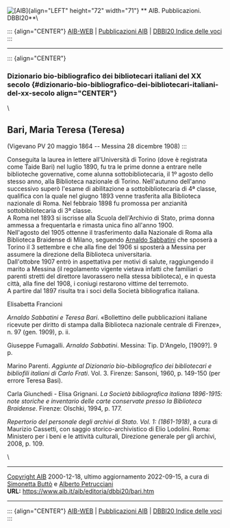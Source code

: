 ![\[AIB\]](/aib/wi/aibv72.gif){align="LEFT" height="72" width="71"}
** AIB. Pubblicazioni. DBBI20**\

::: {align="CENTER"}
[AIB-WEB](/) \| [Pubblicazioni AIB](/pubblicazioni/) \| [DBBI20 Indice
delle voci](dbbi20.htm)
:::

------------------------------------------------------------------------

::: {align="CENTER"}
### Dizionario bio-bibliografico dei bibliotecari italiani del XX secolo {#dizionario-bio-bibliografico-dei-bibliotecari-italiani-del-xx-secolo align="CENTER"}

\

## Bari, Maria Teresa (Teresa)

(Vigevano PV 20 maggio 1864 -- Messina 28 dicembre 1908)
:::

Conseguita la laurea in lettere all\'Università di Torino (dove è
registrata come Taide Bari) nel luglio 1890, fu tra le prime donne a
entrare nelle biblioteche governative, come alunna sottobibliotecaria,
il 1º agosto dello stesso anno, alla Biblioteca nazionale di Torino.
Nell\'autunno dell\'anno successivo superò l\'esame di abilitazione a
sottobibliotecaria di 4ª classe, qualifica con la quale nel giugno 1893
venne trasferita alla Biblioteca nazionale di Roma. Nel febbraio 1898 fu
promossa per anzianità sottobibliotecaria di 3ª classe.\
A Roma nel 1893 si iscrisse alla Scuola dell\'Archivio di Stato, prima
donna ammessa a frequentarla e rimasta unica fino all\'anno 1900.\
Nell\'agosto del 1905 ottenne il trasferimento dalla Nazionale di Roma
alla Biblioteca Braidense di Milano, seguendo [Arnaldo
Sabbatini](sabbatini.htm) che sposerà a Torino il 3 settembre e che alla
fine del 1906 si sposterà a Messina per assumere la direzione della
Biblioteca universitaria.\
Dall\'ottobre 1907 entrò in aspettativa per motivi di salute,
raggiungendo il marito a Messina (il regolamento vigente vietava infatti
che familiari o parenti stretti del direttore lavorassero nella stessa
biblioteca), e in questa città, alla fine del 1908, i coniugi restarono
vittime del terremoto.\
A partire dal 1897 risulta tra i soci della Società bibliografica
italiana.

Elisabetta Francioni

*Arnaldo Sabbatini e Teresa Bari*. «Bollettino delle pubblicazioni
italiane ricevute per diritto di stampa dalla Biblioteca nazionale
centrale di Firenze», n. 97 (gen. 1909), p. ii.

Giuseppe Fumagalli. *Arnaldo Sabbatini*. Messina: Tip. D\'Angelo,
\[1909?\]. 9 p.

Marino Parenti. *Aggiunte al Dizionario bio-bibliografico dei
bibliotecari e bibliofili italiani di Carlo Frati*. Vol. 3. Firenze:
Sansoni, 1960, p. 149-150 (per errore Teresa Basi).

Carla Giunchedi - Elisa Grignani. *La Società bibliografica italiana
1896-1915: note storiche e inventario delle carte conservate presso la
Biblioteca Braidense*. Firenze: Olschki, 1994, p. 177.

*Repertorio del personale degli archivi di Stato. Vol. 1: (1861-1918)*,
a cura di Maurizio Cassetti, con saggio storico-archivistico di Elio
Lodolini. Roma: Ministero per i beni e le attività culturali, Direzione
generale per gli archivi, 2008, p. 109.

\

------------------------------------------------------------------------

[Copyright AIB](/su-questo-sito/dichiarazione-di-copyright-aib-web/)
2000-12-18, ultimo aggiornamento 2022-09-15, a cura di [Simonetta
Buttò](/aib/redazione3.htm) e [Alberto
Petrucciani](/su-questo-sito/redazione-aib-web/)\
**URL:** https://www.aib.it/aib/editoria/dbbi20/bari.htm

------------------------------------------------------------------------

::: {align="CENTER"}
[AIB-WEB](/) \| [Pubblicazioni AIB](/pubblicazioni/) \| [DBBI20 Indice
delle voci](dbbi20.htm)
:::
